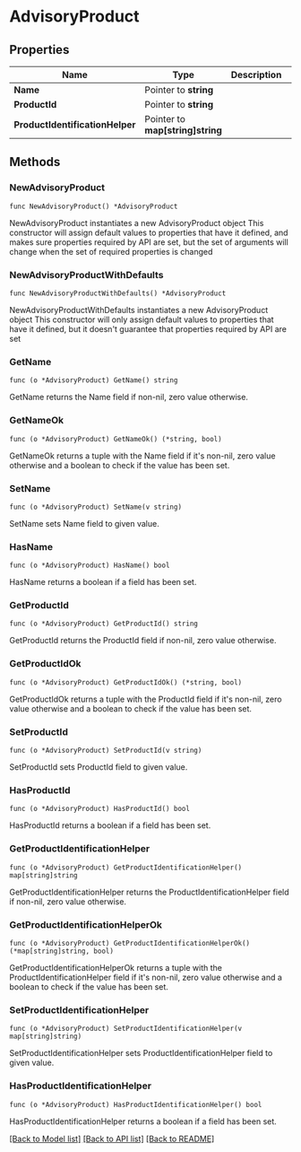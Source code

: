 # AdvisoryProduct

## Properties

Name | Type | Description | Notes
------------ | ------------- | ------------- | -------------
**Name** | Pointer to **string** |  | [optional] 
**ProductId** | Pointer to **string** |  | [optional] 
**ProductIdentificationHelper** | Pointer to **map[string]string** |  | [optional] 

## Methods

### NewAdvisoryProduct

`func NewAdvisoryProduct() *AdvisoryProduct`

NewAdvisoryProduct instantiates a new AdvisoryProduct object
This constructor will assign default values to properties that have it defined,
and makes sure properties required by API are set, but the set of arguments
will change when the set of required properties is changed

### NewAdvisoryProductWithDefaults

`func NewAdvisoryProductWithDefaults() *AdvisoryProduct`

NewAdvisoryProductWithDefaults instantiates a new AdvisoryProduct object
This constructor will only assign default values to properties that have it defined,
but it doesn't guarantee that properties required by API are set

### GetName

`func (o *AdvisoryProduct) GetName() string`

GetName returns the Name field if non-nil, zero value otherwise.

### GetNameOk

`func (o *AdvisoryProduct) GetNameOk() (*string, bool)`

GetNameOk returns a tuple with the Name field if it's non-nil, zero value otherwise
and a boolean to check if the value has been set.

### SetName

`func (o *AdvisoryProduct) SetName(v string)`

SetName sets Name field to given value.

### HasName

`func (o *AdvisoryProduct) HasName() bool`

HasName returns a boolean if a field has been set.

### GetProductId

`func (o *AdvisoryProduct) GetProductId() string`

GetProductId returns the ProductId field if non-nil, zero value otherwise.

### GetProductIdOk

`func (o *AdvisoryProduct) GetProductIdOk() (*string, bool)`

GetProductIdOk returns a tuple with the ProductId field if it's non-nil, zero value otherwise
and a boolean to check if the value has been set.

### SetProductId

`func (o *AdvisoryProduct) SetProductId(v string)`

SetProductId sets ProductId field to given value.

### HasProductId

`func (o *AdvisoryProduct) HasProductId() bool`

HasProductId returns a boolean if a field has been set.

### GetProductIdentificationHelper

`func (o *AdvisoryProduct) GetProductIdentificationHelper() map[string]string`

GetProductIdentificationHelper returns the ProductIdentificationHelper field if non-nil, zero value otherwise.

### GetProductIdentificationHelperOk

`func (o *AdvisoryProduct) GetProductIdentificationHelperOk() (*map[string]string, bool)`

GetProductIdentificationHelperOk returns a tuple with the ProductIdentificationHelper field if it's non-nil, zero value otherwise
and a boolean to check if the value has been set.

### SetProductIdentificationHelper

`func (o *AdvisoryProduct) SetProductIdentificationHelper(v map[string]string)`

SetProductIdentificationHelper sets ProductIdentificationHelper field to given value.

### HasProductIdentificationHelper

`func (o *AdvisoryProduct) HasProductIdentificationHelper() bool`

HasProductIdentificationHelper returns a boolean if a field has been set.


[[Back to Model list]](../README.md#documentation-for-models) [[Back to API list]](../README.md#documentation-for-api-endpoints) [[Back to README]](../README.md)



